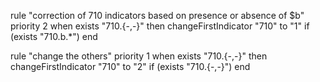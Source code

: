 rule "correction of 710 indicators based on presence or absence of $b"
priority 2
when
exists "710.{-,-}"
then
changeFirstIndicator "710" to "1" if (exists "710.b.*")
end

rule "change the others"
priority 1
when
exists "710.{-,-}"
then
changeFirstIndicator "710" to "2" if (exists "710.{-,-}")
end